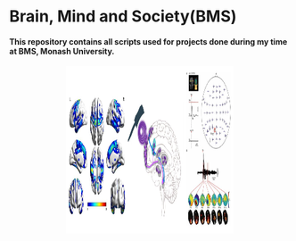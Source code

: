# Brain, Mind and Society(BMS)

#### This repository contains all scripts used for projects done during my time at BMS, Monash University.

<p align="center">
    	<img src="/Images/fMRI_TMS_EEG.JPG" width="300" height="300">
</p>
